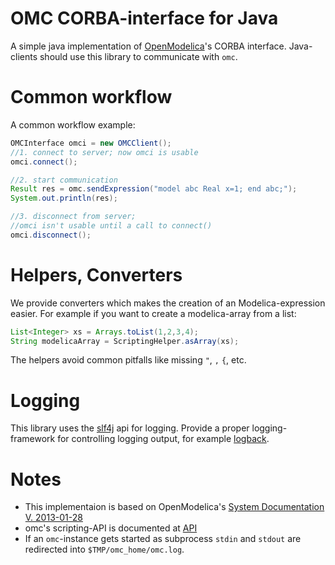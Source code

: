 # OMC CORBA-interface for Java
A simple java implementation of [OpenModelica](https://openmodelica.org/)'s CORBA interface.
Java-clients should use this library to communicate with ```omc```.

# Common workflow
A common workflow example:
```java
OMCInterface omci = new OMCClient();
//1. connect to server; now omci is usable
omci.connect();

//2. start communication
Result res = omc.sendExpression("model abc Real x=1; end abc;");
System.out.println(res);

//3. disconnect from server;
//omci isn't usable until a call to connect()
omci.disconnect();
```

# Helpers, Converters
We provide converters which makes the creation of an Modelica-expression easier.
For example if you want to create a modelica-array from a list:
```java
List<Integer> xs = Arrays.toList(1,2,3,4);
String modelicaArray = ScriptingHelper.asArray(xs);
```
The helpers avoid common pitfalls like missing ```"```, ```,``` ```{```, etc.

# Logging
This library uses the [slf4j](http://www.slf4j.org/) api for logging.
Provide a proper logging-framework for controlling logging output, for example [logback](http://logback.qos.ch/).

# Notes
- This implementaion is based on OpenModelica's
  [System Documentation V. 2013-01-28](https://openmodelica.org/svn/OpenModelica/tags/OPENMODELICA_1_9_0_BETA_4/doc/OpenModelicaSystem.pdf)
- omc's scripting-API is documented at
  [API](https://build.openmodelica.org/Documentation/OpenModelica.Scripting.html)
- If an ```omc```-instance gets started as subprocess
  ```stdin``` and ```stdout``` are redirected into
  ```$TMP/omc_home/omc.log```.
